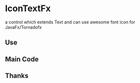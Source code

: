 # IconTextFx
a control which extends Text and can use awesome font icon for JavaFx/Tornadofx

## Use
## Main Code
## Thanks
